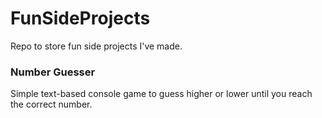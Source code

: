 # FunSideProjects
Repo to store fun side projects I've made.
### Number Guesser
Simple text-based console game to guess higher or lower until you reach the correct number.
